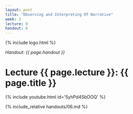 ```yaml
---
layout: post
title: "Observing and Interpreting OT Narrative"
week: 2
lecture: 8
handout: 6
---
```


{% include logo.html %}

*Handout: {{ page.handout }}*

# Lecture {{ page.lecture }}: {{ page.title }}

{% include youtube.html id='5yhPd4SbOOQ' %}

{% include_relative handouts/06.md %}